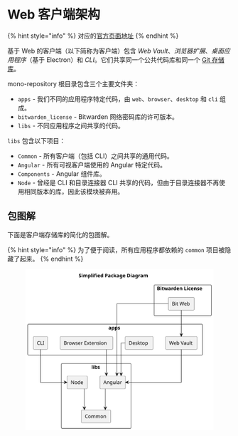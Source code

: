 # Web 客户端架构

{% hint style="info" %}
对应的[官方页面地址](https://contributing.bitwarden.com/architecture/clients/)
{% endhint %}

基于 Web 的客户端（以下简称为客户端）包含 _Web Vault_、_浏览器扩展_、_桌面应用程序_（基于 Electron）和 _CLI_。它们共享同一个公共代码库和同一个 [Git 存储库](https://github.com/bitwarden/clients)。

mono-repository 根目录包含三个主要文件夹：

* `apps` - 我们不同的应用程序特定代码，由 `web`、`browser`、`desktop` 和 `cli` 组成。
* `bitwarden_license` - Bitwarden 网络密码库的许可版本。
* `libs` - 不同应用程序之间共享的代码。

`libs` 包含以下项目：

* `Common` - 所有客户端（包括 CLI）之间共享的通用代码。&#x20;
* `Angular` - 所有可视客户端使用的 Angular 特定代码。
* `Components` - Angular 组件库。
* `Node` - 曾经是 CLI 和目录连接器 CLI 共享的代码，但由于目录连接器不再使用相同版本的库，因此该模块被弃用。

## 包图解 <a href="#package-diagram" id="package-diagram"></a>

下面是客户端存储库的简化的包图解。

{% hint style="info" %}
为了便于阅读，所有应用程序都依赖的 `common` 项目被隐藏了起来。
{% endhint %}

<figure><img src="../../.gitbook/assets/simplified-package-diagram.svg" alt=""><figcaption></figcaption></figure>
